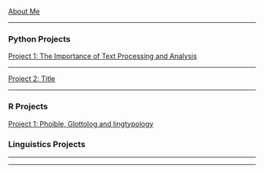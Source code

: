 [About Me](/posts/about.md)

---
### Python Projects

[Project 1: The Importance of Text Processing and Analysis](/posts/dramatictext.md)

---
[Project 2: Title](/posts/movies.md)
<!--<img src="images/dummy_thumbnail.jpg?raw=true"/>-->

---
<!--[Project 3 Title](http://example.com/)-->
<!--<img src="images/dummy_thumbnail.jpg?raw=true"/>-->


### R Projects
[Project 1: Phoible, Glottolog and lingtypology](/posts/phoible.md)

### Linguistics Projects
---
---
